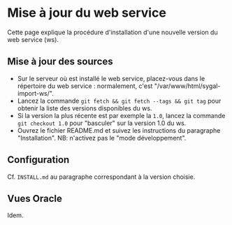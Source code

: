 # Mise à jour du web service

Cette page explique la procédure d'installation d'une nouvelle version du web service (ws).

## Mise à jour des sources

  - Sur le serveur où est installé le web service, placez-vous dans le répertoire du web service : 
  normalement, c'est "/var/www/html/sygal-import-ws/".
  - Lancez la commande `git fetch && git fetch --tags && git tag` pour obtenir la liste des versions disponibles du ws.
  - Si la version la plus récente est par exemple la `1.0`, lancez la commande `git checkout 1.0` pour "basculer" sur la version 1.0 du ws. 
  - Ouvrez le fichier README.md et suivez les instructions du paragraphe "Installation". 
  NB: n'activez pas le "mode développement".

## Configuration

Cf. `INSTALL.md` au paragraphe correspondant à la version choisie.

## Vues Oracle

Idem.
